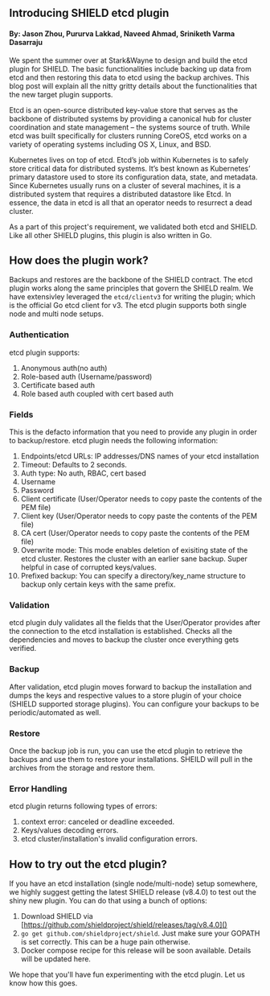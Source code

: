 ## Introducing SHIELD etcd plugin

#### By:  Jason Zhou, Pururva Lakkad, Naveed Ahmad, Sriniketh Varma Dasarraju

We spent the summer over at Stark&Wayne to design and build the etcd plugin for SHIELD. The basic functionalities include backing up data from etcd and then restoring this data to etcd using the backup archives. This blog post will explain all the nitty gritty details about the functionalities that the new target plugin supports.

Etcd is an open-source distributed key-value store that serves as the backbone of distributed systems by providing a canonical hub for cluster coordination and state management – the systems source of truth. While etcd was built specifically for clusters running CoreOS, etcd works on a variety of operating systems including OS X, Linux, and BSD.

Kubernetes lives on top of etcd. Etcd’s job within Kubernetes is to safely store critical data for distributed systems. It’s best known as Kubernetes’ primary datastore used to store its configuration data, state, and metadata. Since Kubernetes usually runs on a cluster of several machines, it is a distributed system that requires a distributed datastore like Etcd. In essence, the data in etcd is all that an operator needs to resurrect a dead cluster.

As a part of this project's requirement, we validated both etcd and SHIELD. Like all other SHIELD plugins, this plugin is also written in Go.


## How does the plugin work?

Backups and restores are the backbone of the SHIELD contract. The etcd plugin works along the same principles that govern the SHIELD realm. We have extensivley leveraged the `etcd/clientv3` for writing the plugin; which is the official Go etcd client for v3. The etcd plugin supports both single node and multi node setups. 

### Authentication

etcd plugin supports:

1. Anonymous auth(no auth)
2. Role-based auth (Username/password)
3. Certificate based auth
4. Role based auth coupled with cert based auth

### Fields

This is the defacto information that you need to provide any plugin in order to backup/restore. etcd plugin needs the following information:

1. Endpoints/etcd URLs: IP addresses/DNS names of your etcd installation
2. Timeout: Defaults to 2 seconds. 
3. Auth type: No auth, RBAC, cert based
4. Username
5. Password
6. Client certificate (User/Operator needs to copy paste the contents of the PEM file)
7. Client key (User/Operator needs to copy paste the contents of the PEM file)
8. CA cert (User/Operator needs to copy paste the contents of the PEM file)
9. Overwrite mode: This mode enables deletion of exisiting state of the etcd cluster. Restores the cluster with an earlier sane backup. Super helpful in case of corrupted keys/values.
10. Prefixed backup: You can specify a directory/key_name structure to backup only certain keys with the same prefix.

### Validation

etcd plugin duly validates all the fields that the User/Operator provides after the connection to the etcd installation is established. Checks all the dependencies and moves to backup the cluster once everything gets verified.

### Backup

After validation, etcd plugin moves forward to backup the installation and dumps the keys and respective values to a store plugin of your choice (SHIELD supported storage plugins). You can configure your backups to be periodic/automated as well. 

### Restore

Once the backup job is run, you can use the etcd plugin to retrieve the backups and use them to restore your installations. SHEILD will pull in the archives from the storage and restore them.

### Error Handling

etcd plugin returns following types of errors:

1. context error: canceled or deadline exceeded.
2. Keys/values decoding errors.
3. etcd cluster/installation's invalid configuration errors.




## How to try out the etcd plugin?

If you have an etcd installation (single node/multi-node) setup somewhere, we highly suggest getting the latest SHIELD release (v8.4.0) to test out the shiny new plugin. You can do that using a bunch of options:

1. Download SHIELD via  [https://github.com/shieldproject/shield/releases/tag/v8.4.0]()
2. `go get github.com/shieldproject/shield`. Just make sure your GOPATH is set correctly. This can be a huge pain otherwise. 
3. Docker compose recipe for this release will be soon available. Details will be updated here.

We hope that you'll have fun experimenting with the etcd plugin. Let us know how this goes. 

